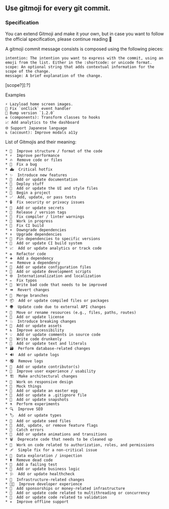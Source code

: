 ## Use gitmoji for every git commit.

### Specification

You can extend Gitmoji and make it your own, but in case you want to follow the official specification, please continue reading 👀

A gitmoji commit message consists is composed using the following pieces:

    intention: The intention you want to express with the commit, using an emoji from the list. Either in the :shortcode: or unicode format.
    scope: An optional string that adds contextual information for the scope of the change.
    message: A brief explanation of the change.

<intention> [scope?][:?] <message>

Examples

    ⚡️ Lazyload home screen images.
    🐛 Fix `onClick` event handler
    🔖 Bump version `1.2.0`
    ♻️ (components): Transform classes to hooks
    📈 Add analytics to the dashboard
    🌐 Support Japanese language
    ♿️ (account): Improve modals a11y

List of Gitmojis and their meaning:

    * 🎨  Improve structure / format of the code
    * ⚡  Improve performance
    * 🔥  Remove code or files
    * 🐛  Fix a bug
    * 🚑  Critical hotfix
    * ✨  Introduce new features
    * 📝  Add or update documentation
    * 🚀  Deploy stuff
    * 💄  Add or update the UI and style files
    * 🎉  Begin a project
    * ✅  Add, update, or pass tests
    * 🔒  Fix security or privacy issues
    * 🔐  Add or update secrets
    * 🔖  Release / version tags
    * 🚨  Fix compiler / linter warnings
    * 🚧  Work in progress
    * 💚  Fix CI build
    * ⬇️  Downgrade dependencies
    * ⬆️  Upgrade dependencies
    * 📌  Pin dependencies to specific versions
    * 👷  Add or update CI build system
    * 📈  Add or update analytics or track code
    * ♻️  Refactor code
    * ➕  Add a dependency
    * ➖  Remove a dependency
    * 🔧  Add or update configuration files
    * 🔨  Add or update development scripts
    * 🌐  Internationalization and localization
    * ✏️  Fix typos
    * 💩  Write bad code that needs to be improved
    * ⏪  Revert changes
    * 🔀  Merge branches
    * 📦  Add or update compiled files or packages
    * 👽  Update code due to external API changes
    * 🚚  Move or rename resources (e.g., files, paths, routes)
    * 📄  Add or update license
    * 💥  Introduce breaking changes
    * 🍱  Add or update assets
    * ♿  Improve accessibility
    * 💡  Add or update comments in source code
    * 🍻  Write code drunkenly
    * 💬  Add or update text and literals
    * 🗃  Perform database‑related changes
    * 🔊  Add or update logs
    * 🔇  Remove logs
    * 👥  Add or update contributor(s)
    * 🚸  Improve user experience / usability
    * 🏗  Make architectural changes
    * 📱  Work on responsive design
    * 🤡  Mock things
    * 🥚  Add or update an easter egg
    * 🙈  Add or update a .gitignore file
    * 📸  Add or update snapshots
    * ⚗️  Perform experiments
    * 🔍  Improve SEO
    * 🏷️  Add or update types
    * 🌱  Add or update seed files
    * 🚩  Add, update, or remove feature flags
    * 🥅  Catch errors
    * 💫  Add or update animations and transitions
    * 🗑️  Deprecate code that needs to be cleaned up
    * 🛂  Work on code related to authorization, roles, and permissions
    * 🩹  Simple fix for a non‑critical issue
    * 🧐  Data exploration / inspection
    * ⚰️  Remove dead code
    * 🧪  Add a failing test
    * 👔  Add or update business logic
    * 🩺  Add or update healthcheck
    * 🧱  Infrastructure‑related changes
    * 🧑‍💻  Improve developer experience
    * 💸  Add sponsorships or money‑related infrastructure
    * 🧵  Add or update code related to multithreading or concurrency
    * 🦺  Add or update code related to validation
    * ✈️  Improve offline support
